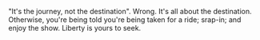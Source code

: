"It's the journey, not the destination". Wrong. It's all about the destination. Otherwise, you're being told you're being taken for a ride; srap-in; and enjoy the show. Liberty is yours to seek.
